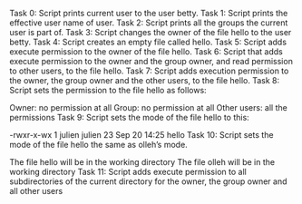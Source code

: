 Task 0: Script prints current user to the user betty.
Task 1: Script prints the effective user name of user.
Task 2: Script prints all the groups the current user is part of.
Task 3: Script changes the owner of the file hello to the user betty.
Task 4: Script creates an empty file called hello.
Task 5: Script adds execute permission to the owner of the file hello.
Task 6: Script that adds execute permission to the owner and the group owner, and read permission to other users, to the file hello.
Task 7: Script adds execution permission to the owner, the group owner and the other users, to the file hello.
Task 8: Script sets the permission to the file hello as follows:

Owner: no permission at all
Group: no permission at all
Other users: all the permissions
Task 9: Script sets the mode of the file hello to this:

-rwxr-x-wx 1 julien julien 23 Sep 20 14:25 hello
Task 10: Script sets the mode of the file hello the same as olleh’s mode.

The file hello will be in the working directory
The file olleh will be in the working directory
Task 11: Script adds execute permission to all subdirectories of the current directory for the owner, the group owner and all other users
